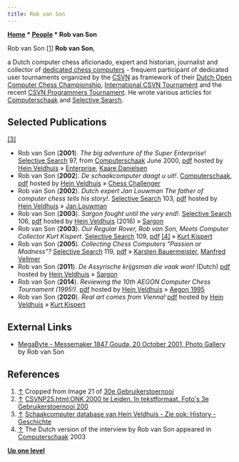 ```yaml
---
title: Rob van Son
---
```

**[Home](Home "Home") \* [People](People "People") \* Rob van Son**



 [](http://www.computerschaak.nl/index.php/nieuws/51-toernooien/698-indruk-van-het-30e-gebruikerstoernooi) Rob van Son <a id="cite-note-1" href="#cite-ref-1">[1]</a> 
**Rob van Son**,  

a Dutch computer chess aficionado, expert and historian, journalist and collector of [dedicated chess computers](Dedicated_Chess_Computers "Dedicated Chess Computers") - frequent participant of dedicated user tournaments organized by the [CSVN](CSVN "CSVN") as framework of their [Dutch Open Computer Chess Championship](Dutch_Open_Computer_Chess_Championship "Dutch Open Computer Chess Championship"), [International CSVN Tournament](International_CSVN_Tournament "International CSVN Tournament") 
and the recent [CSVN Programmers Tournament](CSVN_Programmers_Tournament "CSVN Programmers Tournament"). He wrote various articles for [Computerschaak](Computerschaak "Computerschaak") and [Selective Search](Selective_Search "Selective Search"). 



## Selected Publications


<a id="cite-note-3" href="#cite-ref-3">[3]</a>



* Rob van Son (**2001**). *The big adventure of the Super Enterprise*! [Selective Search](Selective_Search "Selective Search") 97, from [Computerschaak](Computerschaak "Computerschaak") June 2000, [pdf](http://www.schaakcomputers.nl/hein_veldhuis/database/files/05-2015,%20Rob%20van%20Son%20-%20The%20big%20adventure%20of%20the%20Super%20Enterprise.pdf) hosted by [Hein Veldhuis](Hein_Veldhuis "Hein Veldhuis") » [Enterprise](Enterprise "Enterprise"), [Kaare Danielsen](Kaare_Danielsen "Kaare Danielsen")
* Rob van Son (**2002**). *De schaakcomputer daagt u uit!*. [Computerschaak](Computerschaak "Computerschaak"), [pdf](http://www.schaakcomputers.nl/hein_veldhuis/database/files/02-2002,%20Computerschaak,%20Rob%20van%20Son,%20De%20schaakcomputer%20daagt%20u%20uit!.pdf) hosted by [Hein Veldhuis](Hein_Veldhuis "Hein Veldhuis") » [Chess Challenger](Chess_Challenger "Chess Challenger")
* Rob van Son (**2002**). *Dutch expert Jan Louwman The father of computer chess tells his story!*. [Selective Search](Selective_Search "Selective Search") 103, [pdf](http://www.schaakcomputers.nl/hein_veldhuis/database/files/05-2015,%20Rob%20van%20Son%20-%20Jan%20Louwman%20-%20The%20father%20of%20computerchess%20tells%20his%20story.pdf) hosted by [Hein Veldhuis](Hein_Veldhuis "Hein Veldhuis") » [Jan Louwman](Jan_Louwman "Jan Louwman")
* Rob van Son (**2003**). *Sargon fought until the very end!*. [Selective Search](Selective_Search "Selective Search") 106, [pdf](http://www.schaakcomputers.nl/hein_veldhuis/database/files/01-2016,%20Rob%20van%20Son,%20Sargon%20fought%20until%20the%20very%20end!.pdf) hosted by [Hein Veldhuis](Hein_Veldhuis "Hein Veldhuis") (2016) » [Sargon](Sargon "Sargon")
* Rob van Son (**2003**). *Our Regular Rover, Rob van Son, Meets Computer Collector Kurt Kispert*. [Selective Search](Selective_Search "Selective Search") 109, [pdf](http://www.chesscomputeruk.com/SS_109.pdf) <a id="cite-note-4" href="#cite-ref-4">[4]</a> » [Kurt Kispert](Kurt_Kispert "Kurt Kispert")
* Rob van Son (**2005**). *Collecting Chess Computers "Passion or Madness"?* [Selective Search](Selective_Search "Selective Search") 119, [pdf](http://www.chesscomputeruk.com/SS_119.pdf) » [Karsten Bauermeister](Karsten_Bauermeister "Karsten Bauermeister"), [Manfred Vellmer](index.php?title=Manfred_Vellmer&action=edit&redlink=1 "Manfred Vellmer (page does not exist)")
* Rob van Son (**2011**). *De Assyrische krijgsman die vaak won!* (Dutch) [pdf](http://www.schaakcomputers.nl/hein_veldhuis/database/files/10-2011,%20Rob%20van%20Son,%20De%20Assyrische%20krijgsman%20die%20vaak%20won.pdf) hosted by [Hein Veldhuis](Hein_Veldhuis "Hein Veldhuis") » [Sargon](Sargon "Sargon")
* Rob van Son (**2014**). *Reviewing the 10th AEGON Computer Chess Tournament (1995!)*. [pdf](http://www.schaakcomputers.nl/hein_veldhuis/database/files/05-2014,%20Rob%20van%20Son,%20Reviewing%20the%2010th%20Aegon%20Computer%20Chess%20Tournament%20%281995!%29.pdf) hosted by [Hein Veldhuis](Hein_Veldhuis "Hein Veldhuis") » [Aegon 1995](Aegon_1995 "Aegon 1995")
* Rob van Son (**2020**). *Real art comes from Vienna!* [pdf](http://www.schaakcomputers.nl/hein_veldhuis/database/files/08-2020,%20Rob%20van%20Son,%20An%20interview%20with%20Kurt%20Kispert%20in%20Vienna.pdf) hosted by [Hein Veldhuis](Hein_Veldhuis "Hein Veldhuis") » [Kurt Kispert](Kurt_Kispert "Kurt Kispert")


## External Links


* [MegaByte - Messemaker 1847 Gouda, 20 October 2001, Photo Gallery](http://old.csvn.nl/gallery15.html) by Rob van Son


## References


1. <a id="cite-ref-1" href="#cite-note-1">↑</a> Cropped from Image 21 of [30e Gebruikerstoernooi](http://www.computerschaak.nl/index.php/nieuws/51-toernooien/698-indruk-van-het-30e-gebruikerstoernooi)
2. <a id="cite-ref-2" href="#cite-note-2">↑</a> [CSVNP25.html:ONK 2000 te Leiden. In tekstformaat. Foto's 3e Gebruikerstoernooi 200](http://www.csvnsupplementsite.nl/csvnp25.html)
3. <a id="cite-ref-3" href="#cite-note-3">↑</a> [Schaakcomputer database van Hein Veldhuis - Zie ook: History - Geschichte](http://www.schaakcomputers.nl/hein_veldhuis/database/)
4. <a id="cite-ref-4" href="#cite-note-4">↑</a> The Dutch version of the interview by Rob van Son appeared in [Computerschaak](Computerschaak "Computerschaak") 2003

**[Up one level](People "People")**







 
